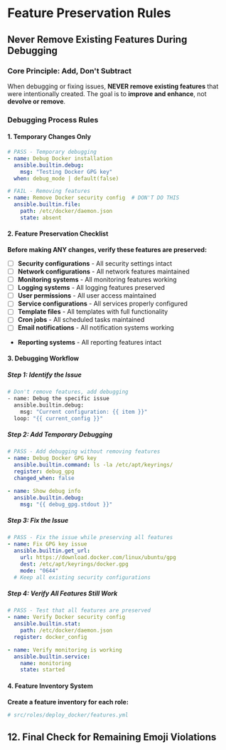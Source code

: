 # Feature Preservation Rules

## Never Remove Existing Features During Debugging

### **Core Principle: Add, Don't Subtract**

When debugging or fixing issues, **NEVER remove existing features** that were intentionally created. The goal is to **improve and enhance**, not **devolve or remove**.

### **Debugging Process Rules**

#### **1. Temporary Changes Only**

```yaml
# PASS - Temporary debugging
- name: Debug Docker installation
  ansible.builtin.debug:
    msg: "Testing Docker GPG key"
  when: debug_mode | default(false)

# FAIL - Removing features
- name: Remove Docker security config  # DON'T DO THIS
  ansible.builtin.file:
    path: /etc/docker/daemon.json
    state: absent
```

#### **2. Feature Preservation Checklist**

**Before making ANY changes, verify these features are preserved:**

- [ ] **Security configurations** - All security settings intact
- [ ] **Network configurations** - All network features maintained
- [ ] **Monitoring systems** - All monitoring features working
- [ ] **Logging systems** - All logging features preserved
- [ ] **User permissions** - All user access maintained
- [ ] **Service configurations** - All services properly configured
- [ ] **Template files** - All templates with full functionality
- [ ] **Cron jobs** - All scheduled tasks maintained
- [ ] **Email notifications** - All notification systems working
- **Reporting systems** - All reporting features intact

#### **3. Debugging Workflow**

##### **Step 1: Identify the Issue**

```bash
# Don't remove features, add debugging
- name: Debug the specific issue
  ansible.builtin.debug:
    msg: "Current configuration: {{ item }}"
  loop: "{{ current_config }}"
```

##### **Step 2: Add Temporary Debugging**

```yaml
# PASS - Add debugging without removing features
- name: Debug Docker GPG key
  ansible.builtin.command: ls -la /etc/apt/keyrings/
  register: debug_gpg
  changed_when: false

- name: Show debug info
  ansible.builtin.debug:
    msg: "{{ debug_gpg.stdout }}"
```

##### **Step 3: Fix the Issue**

```yaml
# PASS - Fix the issue while preserving all features
- name: Fix GPG key issue
  ansible.builtin.get_url:
    url: https://download.docker.com/linux/ubuntu/gpg
    dest: /etc/apt/keyrings/docker.gpg
    mode: "0644"
  # Keep all existing security configurations
```

##### **Step 4: Verify All Features Still Work**

```yaml
# PASS - Test that all features are preserved
- name: Verify Docker security config
  ansible.builtin.stat:
    path: /etc/docker/daemon.json
  register: docker_config

- name: Verify monitoring is working
  ansible.builtin.service:
    name: monitoring
    state: started
```

#### **4. Feature Inventory System**

**Create a feature inventory for each role:**

```yaml
# src/roles/deploy_docker/features.yml
```

## **12. Final Check for Remaining Emoji Violations**
